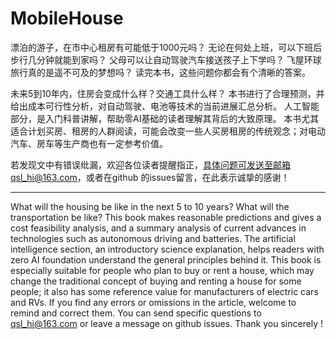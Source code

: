 # MobileHouse
漂泊的游子，在市中心租房有可能低于1000元吗？
无论在何处上班，可以下班后步行几分钟就能到家吗？
父母可以让自动驾驶汽车接送孩子上下学吗？
飞屋环球旅行真的是遥不可及的梦想吗？
读完本书，这些问题你都会有个清晰的答案。

未来5到10年内，住房会变成什么样？交通工具什么样？
本书进行了合理预测，并给出成本可行性分析，对自动驾驶、电池等技术的当前进展汇总分析。
人工智能部分，是入门科普讲解，帮助零AI基础的读者理解其背后的大致原理。
本书尤其适合计划买房、租房的人群阅读，可能会改变一些人买房租房的传统观念；对电动汽车、房车等生产商也有一定参考价值。

若发现文中有错误纰漏，欢迎各位读者提醒指正，具体问题可发送至邮箱qsl_hi@163.com，或者在github 的issues留言，在此表示诚挚的感谢！

---
What will the housing be like in the next 5 to 10 years? What will the transportation be like?
This book makes reasonable predictions and gives a cost feasibility analysis, and a summary analysis of current advances in technologies such as autonomous driving and batteries. The artificial intelligence section, an introductory science explanation, helps readers with zero AI foundation understand the general principles behind it.
This book is especially suitable for people who plan to buy or rent a house, which may change the traditional concept of buying and renting a house for some people; it also has some reference value for manufacturers of electric cars and RVs.
If you find any errors or omissions in the article, welcome to remind and correct them. You can send specific questions to qsl_hi@163.com or leave a message on github issues. Thank you sincerely !

